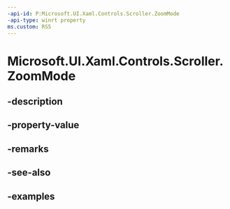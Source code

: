 ```yaml
---
-api-id: P:Microsoft.UI.Xaml.Controls.Scroller.ZoomMode
-api-type: winrt property
ms.custom: RS5
---
```


<!-- Property syntax.
public ScrollerZoomMode ZoomMode { get;  set; }
-->

# Microsoft.UI.Xaml.Controls.Scroller.ZoomMode

## -description

## -property-value

## -remarks

## -see-also

## -examples

